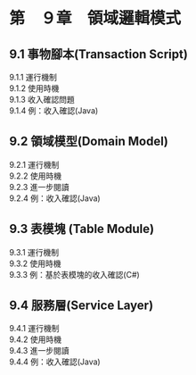 # 第　９章　領域邏輯模式 #  
  
## 9.1 事物腳本(Transaction Script) ##
9.1.1 運行機制  
9.1.2 使用時機  
9.1.3 收入確認問題  
9.1.4 例：收入確認(Java)  
  
## 9.2 領域模型(Domain Model) ##
9.2.1 運行機制  
9.2.2 使用時機  
9.2.3 進一步閱讀  
9.2.4 例：收入確認(Java)  
  
## 9.3 表模塊 (Table Module) ##
9.3.1 運行機制  
9.3.2 使用時機  
9.3.3 例：基於表模塊的收入確認(C#)  
  
## 9.4 服務層(Service Layer) ##
9.4.1 運行機制  
9.4.2 使用時機  
9.4.3 進一步閱讀  
9.4.4 例：收入確認(Java)  
